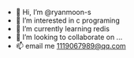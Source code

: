 - 👋 Hi, I’m @ryanmoon-s
- 👀 I’m interested in c programing
- 🌱 I’m currently learning redis
- 💞️ I’m looking to collaborate on ...
- 📫 email me 1119067989@qq.com

<!---
ryanmoon-s/ryanmoon-s is a ✨ special ✨ repository because its `README.md` (this file) appears on your GitHub profile.
You can click the Preview link to take a look at your changes.
--->
